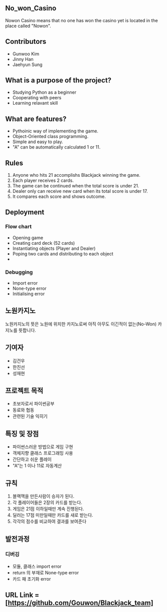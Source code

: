 ## **No_won_Casino**
Nowon Casino means that no one has won the casino yet is located in the place called "Nowon".

## Contributors
- Gunwoo Kim
- Jinny Han
- Jaehyun Sung

## What is a purpose of the project?
- Studying Python as a beginner
- Cooperating with peers
- Learning relavant skill

## What are features?
- Pythoinic way of implementing the game.
- Object-Oriented class programming.
- Simple and easy to play.
- "A" can be automatically calculated 1 or 11.

## Rules 
1. Anyone who hits 21 accomplishs Blackjack winning the game.
2. Each player receives 2 cards.
3. The game can be continued when the total score is under 21.
4. Dealer only can receive new card when its total score is under 17.
5. It compares each score and shows outcome.

## Deployment 

### Flow chart
- Opening game
- Creating card deck (52 cards)
- Instantiating objects (Player and Dealer)
- Poping two cards and distributing to each object
- 

### Debugging 
- Import error
- None-type error
- Initialising error



## **노원카지노**
노원카지노의 뜻은 노원에 위치한 카지노로써 아직 아무도 이긴적이 없는(No-Won) 카지노를 뜻합니다.

## 기여자
- 김건우
- 한진선
- 성재현

## 프로젝트 목적
- 초보자로서 파이썬공부
- 동료와 협동
- 관련된 기술 익히기

## 특징 및 장점
- 파이썬스러운 방법으로 게임 구현
- 객체지향 클래스 프로그래밍 사용
- 간단하고 쉬운 플레이
- "A"는 1 이나 11로 자동계산

## 규칙
1. 블랙잭을 만든사람이 승자가 된다.
2. 각 플레이어들은 2장의 카드를 받는다.
3. 게임은 21점 이하일때만 계속 진행된다.
4. 딜러는 17점 미만일때만 카드를 새로 받는다.
5. 각각의 점수를 비교하여 결과를 보여준다

## 발전과정
### 디버깅
- 모듈, 클래스 import error
- return 의 부재로 None-type error
- 카드 패 초기화 error





## URL Link = [https://github.com/Gouwon/Blackjack_team]


